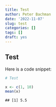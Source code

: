 ```yaml
---
title: Test
author: Peter Bachman
date: '2022-11-07'
slug: test
categories: []
tags: []
draft: yes
---
```


## Test

Here is a code snippet:


```r
# Test

x <- c(1, 10)
mean(x)
```

```
## [1] 5.5
```
